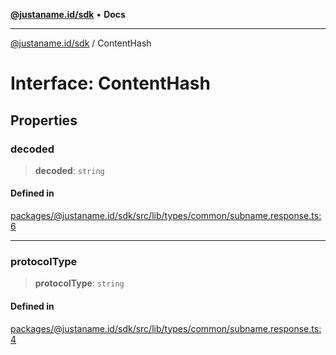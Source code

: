 [**@justaname.id/sdk**](../README.md) • **Docs**

***

[@justaname.id/sdk](../globals.md) / ContentHash

# Interface: ContentHash

## Properties

### decoded

> **decoded**: `string`

#### Defined in

[packages/@justaname.id/sdk/src/lib/types/common/subname.response.ts:6](https://github.com/JustaName-id/JustaName-sdk/blob/7430def13fc61cd3fc8b89d25e0869ee390cc2d0/packages/@justaname.id/sdk/src/lib/types/common/subname.response.ts#L6)

***

### protocolType

> **protocolType**: `string`

#### Defined in

[packages/@justaname.id/sdk/src/lib/types/common/subname.response.ts:4](https://github.com/JustaName-id/JustaName-sdk/blob/7430def13fc61cd3fc8b89d25e0869ee390cc2d0/packages/@justaname.id/sdk/src/lib/types/common/subname.response.ts#L4)

